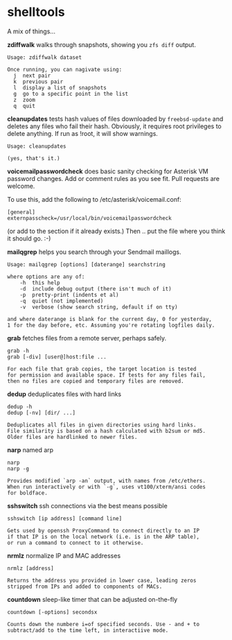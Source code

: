 # shelltools

A mix of things...

**zdiffwalk** walks through snapshots, showing you `zfs diff` output.

    Usage: zdiffwalk dataset

    Once running, you can nagivate using:
      j  next pair
      k  previous pair
      l  display a list of snapshots
      g  go to a specific point in the list
      z  zoom
      q  quit

**cleanupdates** tests hash values of files downloaded by `freebsd-update`
and deletes any files who fail their hash. Obviously, it requires root
privileges to delete anything. If run as !root, it will show warnings.

    Usage: cleanupdates

    (yes, that's it.)

**voicemailpasswordcheck** does basic sanity checking for Asterisk VM
password changes. Add or comment rules as you see fit. Pull requests
are welcome.

To use this, add the following to /etc/asterisk/voicemail.conf:

    [general]
    externpasscheck=/usr/local/bin/voicemailpasswordcheck

(or add to the section if it already exists.)  Then .. put the file
where you think it should go. :-)

**mailqgrep** helps you search through your Sendmail maillogs.

	Usage: mailqgrep [options] [daterange] searchstring

	where options are any of:
		-h	this help
		-d	include debug output (there isn't much of it)
		-p	pretty-print (indents et al)
		-q	quiet (not implemented)
		-v	verbose (show search string, default if on tty)

	and where daterange is blank for the current day, 0 for yesterday,
	1 for the day before, etc. Assuming you're rotating logfiles daily.

**grab** fetches files from a remote server, perhaps safely.

	grab -h
	grab [-div] [user@]host:file ...

	For each file that grab copies, the target location is tested
	for permission and available space. If tests for any files fail,
	then no files are copied and temporary files are removed.

**dedup** deduplicates files with hard links

	dedup -h
	dedup [-nv] [dir/ ...]

	Deduplicates all files in given directories using hard links.
	File similarity is based on a hash calculated with b2sum or md5.
	Older files are hardlinked to newer files.

**narp** named arp

	narp
	narp -g

	Provides modified `arp -an` output, with names from /etc/ethers.
	When run interactively or with `-g`, uses vt100/xterm/ansi codes
	for boldface.

**sshswitch** ssh connections via the best means possible

	sshswitch [ip address] [command line]

	Gets used by openssh ProxyCommand to connect directly to an IP
	if that IP is on the local network (i.e. is in the ARP table),
	or run a command to connect to it otherwise.

**nrmlz** normalize IP and MAC addresses

	nrmlz [address]

	Returns the address you provided in lower case, leading zeros
	stripped from IPs and added to components of MACs.

**countdown** sleep-like timer that can be adjusted on-the-fly

	countdown [-options] secondsx

	Counts down the numbere i=of specified seconds. Use - and + to
	subtract/add to the time left, in interactiive mode.
